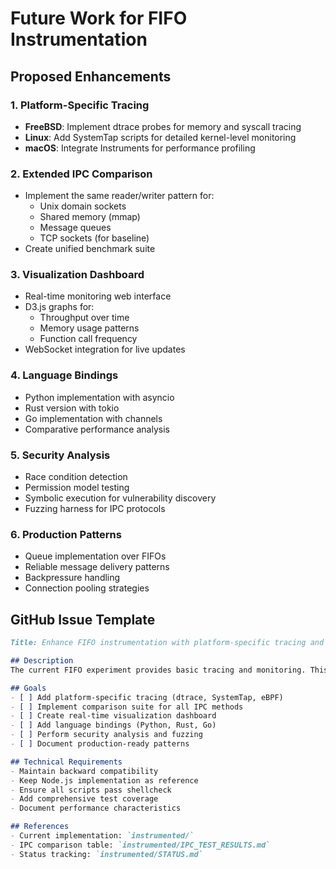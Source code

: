 # Future Work for FIFO Instrumentation

## Proposed Enhancements

### 1. Platform-Specific Tracing
- **FreeBSD**: Implement dtrace probes for memory and syscall tracing
- **Linux**: Add SystemTap scripts for detailed kernel-level monitoring
- **macOS**: Integrate Instruments for performance profiling

### 2. Extended IPC Comparison
- Implement the same reader/writer pattern for:
  - Unix domain sockets
  - Shared memory (mmap)
  - Message queues
  - TCP sockets (for baseline)
- Create unified benchmark suite

### 3. Visualization Dashboard
- Real-time monitoring web interface
- D3.js graphs for:
  - Throughput over time
  - Memory usage patterns
  - Function call frequency
- WebSocket integration for live updates

### 4. Language Bindings
- Python implementation with asyncio
- Rust version with tokio
- Go implementation with channels
- Comparative performance analysis

### 5. Security Analysis
- Race condition detection
- Permission model testing
- Symbolic execution for vulnerability discovery
- Fuzzing harness for IPC protocols

### 6. Production Patterns
- Queue implementation over FIFOs
- Reliable message delivery patterns
- Backpressure handling
- Connection pooling strategies

## GitHub Issue Template

```markdown
Title: Enhance FIFO instrumentation with platform-specific tracing and visualization

## Description
The current FIFO experiment provides basic tracing and monitoring. This issue tracks enhancements to make it a comprehensive IPC analysis toolkit.

## Goals
- [ ] Add platform-specific tracing (dtrace, SystemTap, eBPF)
- [ ] Implement comparison suite for all IPC methods
- [ ] Create real-time visualization dashboard
- [ ] Add language bindings (Python, Rust, Go)
- [ ] Perform security analysis and fuzzing
- [ ] Document production-ready patterns

## Technical Requirements
- Maintain backward compatibility
- Keep Node.js implementation as reference
- Ensure all scripts pass shellcheck
- Add comprehensive test coverage
- Document performance characteristics

## References
- Current implementation: `instrumented/`
- IPC comparison table: `instrumented/IPC_TEST_RESULTS.md`
- Status tracking: `instrumented/STATUS.md`
```